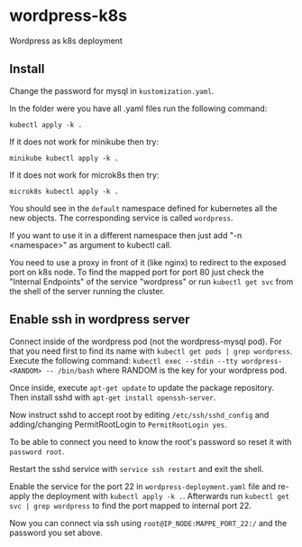 # wordpress-k8s

Wordpress as k8s deployment

## Install

Change the password for mysql in `kustomization.yaml`.

In the folder were you have all .yaml files run the following command:

```
kubectl apply -k .
```

If it does not work for minikube then try:

```
minikube kubectl apply -k .
```

If it does not work for microk8s then try:

```
microk8s kubectl apply -k .
```

You should see in the `default` namespace defined for kubernetes all the new objects.
The corresponding service is called `wordpress`. 

If you want to use it in a different namespace then just add "-n &lt;namespace&gt;" as argument to kubectl call.

You need to use a proxy in front of it (like nginx) to redirect to the exposed port on k8s node.
To find the mapped port for port 80 just check the "Internal Endpoints" of the service "wordpress"
or run `kubectl get svc` from the shell of the server running the cluster.

## Enable ssh in wordpress server

Connect inside of the wordpress pod (not the wordpress-mysql pod).
For that you need first to find its name with `kubectl get pods | grep wordpress`.
Execute the following command: `kubectl exec --stdin --tty wordpress-<RANDOM> -- /bin/bash` where RANDOM is the key for your wordpress pod.

Once inside, execute `apt-get update` to update the package repository.
Then install sshd with `apt-get install openssh-server`.

Now instruct sshd to accept root by editing `/etc/ssh/sshd_config` and adding/changing PermitRootLogin to `PermitRootLogin yes`.

To be able to connect you need to know the root's password so reset it with `password root`.

Restart the sshd service with `service ssh restart` and exit the shell.

Enable the service for the port 22 in `wordpress-deployment.yaml` file and re-apply the deployment with `kubectl apply -k .`.
Afterwards run `kubectl get svc | grep wordpress` to find the port mapped to internal port 22.

Now you can connect via ssh using `root@IP_NODE:MAPPE_PORT_22:/` and the password you set above.
